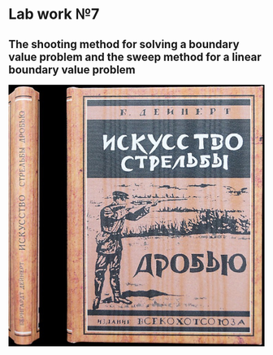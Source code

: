 # Lab work №7
## The shooting method for solving a boundary value problem and the sweep method for a linear boundary value problem 
![](../pics/lab7Pic.jpg)
